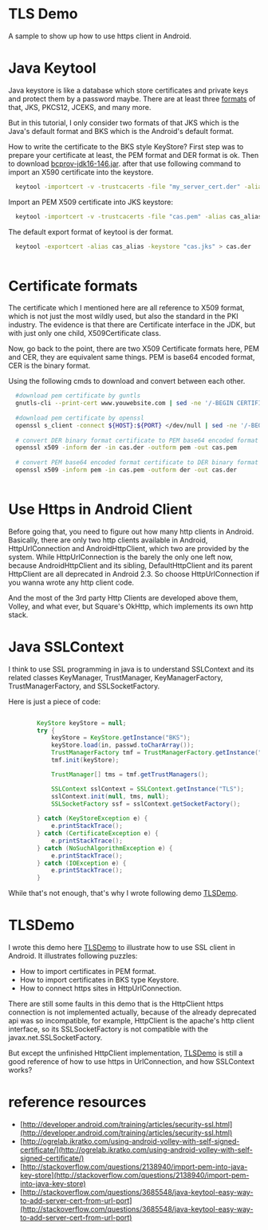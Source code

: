 # TLS Demo
A sample to show up how to use https client in Android.


# Java Keytool

Java keystore is like a database which store certificates
and private keys and protect them by a password maybe. There
are at least three [formats](http://docs.oracle.com/javase/6/docs/technotes/guides/security/StandardNames.html#KeyStore) of that, JKS, PKCS12, JCEKS, and
many more.

But in this tutorial, I only consider two formats of that
JKS which is the Java's default format and BKS which is the
Android's default format.

How to write the certificate to the BKS style KeyStore?
First step was to prepare your certificate at least, the PEM
format and DER format is ok. Then to download
[bcprov-jdk16-146.jar](http://www.bouncycastle.org/fr/download/bcprov-jdk16-146.jar). after that use following command to
import an X590 certificate into the keystore.

```sh
  keytool -importcert -v -trustcacerts -file "my_server_cert.der" -alias key_alias -keystore "my.bks" -provider org.bouncycastle.jce.provider.BouncyCastleProvider -providerpath "bcprov-jdk16-146.jar" -storetype BKS
```

Import an PEM X509 certificate into JKS keystore:

```sh
  keytool -importcert -v -trustcacerts -file "cas.pem" -alias cas_alias -keystore "cas.jks" -storetype JKS
```

The default export format of keytool is der format.

```sh
  keytool -exportcert -alias cas_alias -keystore "cas.jks" > cas.der
  
```

# Certificate formats

The certificate which I mentioned here are all reference to 
X509 format, which is not just the most wildly used, but also
the standard in the PKI industry. The evidence is that there
are Certificate interface in the JDK, but with just only one
child, X509Certificate class.

Now, go back to the point, there are two X509 Certificate formats here,
PEM and CER, they are equivalent same things. PEM is base64 encoded 
format, CER is the binary format.

Using the following cmds to download and convert between each other.

```sh
  #download pem certificate by guntls
  gnutls-cli --print-cert www.youwebsite.com | sed -ne '/-BEGIN CERTIFICATE-/,/-END CERTIFICATE-/p'
  
  #download pem certificate by openssl
  openssl s_client -connect ${HOST}:${PORT} </dev/null | sed -ne '/-BEGIN CERTIFICATE-/,/-END CERTIFICATE-/p'
  
  # convert DER binary format certificate to PEM base64 encoded format
  openssl x509 -inform der -in cas.der -outform pem -out cas.pem
  
  # convert PEM base64 encoded format certificate to DER binary format
  openssl x509 -inform pem -in cas.pem -outform der -out cas.der
  
```

# Use Https in Android Client

Before going that, you need to figure out how many http clients in Android.
Basically, there are only two http clients available in Android, HttpUrlConnection
and AndroidHttpClient, which two are provided by the system. While HttpUrlConnection
is the barely the only one left now, because AndroidHttpClient and its sibling, 
DefaultHttpClient and its parent HttpClient are all deprecated in Android 2.3. So
choose HttpUrlConnection if you wanna wrote any http client code.

And the most of the 3rd party Http Clients are developed above them, Volley, and what ever,
but Square's OkHttp, which implements its own http stack.

# Java SSLContext

I think to use SSL programming in java is to understand SSLContext and its 
related classes KeyManager, TrustManager, KeyManagerFactory, TrustManagerFactory,
and SSLSocketFactory.

Here is just a piece of code:

```java

        KeyStore keyStore = null;
        try {
            keyStore = KeyStore.getInstance("BKS");
            keyStore.load(in, passwd.toCharArray());
            TrustManagerFactory tmf = TrustManagerFactory.getInstance("X509");
            tmf.init(keyStore);

            TrustManager[] tms = tmf.getTrustManagers();

            SSLContext sslContext = SSLContext.getInstance("TLS");
            sslContext.init(null, tms, null);
            SSLSocketFactory ssf = sslContext.getSocketFactory();
            
        } catch (KeyStoreException e) {
            e.printStackTrace();
        } catch (CertificateException e) {
            e.printStackTrace();
        } catch (NoSuchAlgorithmException e) {
            e.printStackTrace();
        } catch (IOException e) {
            e.printStackTrace();
        }


```

While that's not enough, that's why I wrote following demo [TLSDemo](https://github.com/suzp1984/TLSDemo).

# TLSDemo

I wrote this demo here [TLSDemo](https://github.com/suzp1984/TLSDemo) to illustrate how to use SSL client in Android.
It illustrates following puzzles:

- How to import certificates in PEM format.
- How to import certificates in BKS type Keystore.
- How to connect https sites in HttpUrlConnection.

There are still some faults in this demo that is the HttpClient https 
connection is not implemented actually, because of the already deprecated 
api was so incompatible, for example, HttpClient is the apache's http
client interface, so its SSLSocketFactory is not compatible with the
javax.net.SSLSocketFactory.

But except the unfinished HttpClient implementation, [TLSDemo](https://github.com/suzp1984/TLSDemo) is still a 
good reference of how to use https in UrlConnection, and how SSLContext 
works?


# reference resources
- [http://developer.android.com/training/articles/security-ssl.html](http://developer.android.com/training/articles/security-ssl.html)
- [http://ogrelab.ikratko.com/using-android-volley-with-self-signed-certificate/](http://ogrelab.ikratko.com/using-android-volley-with-self-signed-certificate/)
- [http://stackoverflow.com/questions/2138940/import-pem-into-java-key-store](http://stackoverflow.com/questions/2138940/import-pem-into-java-key-store)
- [http://stackoverflow.com/questions/3685548/java-keytool-easy-way-to-add-server-cert-from-url-port](http://stackoverflow.com/questions/3685548/java-keytool-easy-way-to-add-server-cert-from-url-port)

